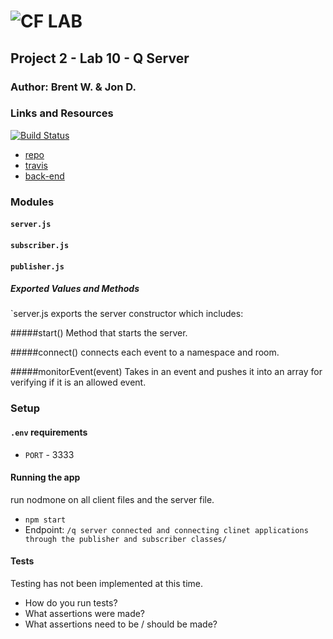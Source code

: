 ![CF](http://i.imgur.com/7v5ASc8.png) LAB
=================================================

## Project 2 - Lab 10 - Q Server

### Author: Brent W. & Jon D.

### Links and Resources
[![Build Status](https://www.travis-ci.com/BrentTech/10-project-q.svg?branch=master)](https://www.travis-ci.com/BrentTech/10-project-q)
* [repo](https://github.com/BrentTech/10-project-q)
* [travis](https://www.travis-ci.com/BrentTech/10-project-q)
* [back-end](https://q-brent-jon.herokuapp.com)

### Modules
#### `server.js`
#### `subscriber.js`
#### `publisher.js`

##### Exported Values and Methods
`server.js exports the server constructor which includes:

 #####start()
  Method that starts the server.

 #####connect()
 connects each event to a namespace and room.

 #####monitorEvent(event) 
 Takes in an event and pushes it into an array for verifying if it is an allowed event.

### Setup
#### `.env` requirements
* `PORT` - 3333


#### Running the app
run nodmone on all client files and the server file.

* `npm start`
* Endpoint: `/q server connected and connecting clinet applications through the publisher and subscriber classes/`


#### Tests

Testing has not been implemented at this time.
* How do you run tests?
* What assertions were made?
* What assertions need to be / should be made?
